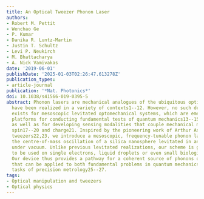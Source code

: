 ```yaml
---
title: An Optical Tweezer Phonon Laser
authors:
- Robert M. Pettit
- Wenchao Ge
- P. Kumar
- Danika R. Luntz-Martin
- Justin T. Schultz
- Levi P. Neukirch
- M. Bhattacharya
- A. Nick Vamivakas
date: '2019-06-01'
publishDate: '2025-01-03T02:26:47.613278Z'
publication_types:
- article-journal
publication: '*Nat. Photonics*'
doi: 10.1038/s41566-019-0395-5
abstract: Phonon lasers are mechanical analogues of the ubiquitous optical laser and
  have been realized in a variety of contexts1--12. However, no such demonstration
  exists for mesoscopic levitated optomechanical systems, which are emerging as important
  platforms for conducting fundamental tests of quantum mechanics13--15 and gravity16,
  as well as for developing sensing modalities that couple mechanical motion to electron
  spin17--20 and charge21. Inspired by the pioneering work of Arthur Ashkin on optical
  tweezers22,23, we introduce a mesoscopic, frequency-tunable phonon laser based on
  the centre-of-mass oscillation of a silica nanosphere levitated in an optical tweezer
  under vacuum. Unlike previous levitated realizations, our scheme is general enough
  to be used on single electrons, liquid droplets or even small biological organisms24.
  Our device thus provides a pathway for a coherent source of phonons on the mesoscale
  that can be applied to both fundamental problems in quantum mechanics as well as
  tasks of precision metrology25--27.
tags:
- Optical manipulation and tweezers
- Optical physics
---
```


